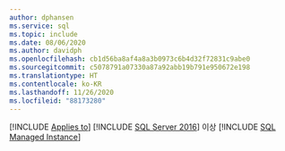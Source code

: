 ```yaml
---
author: dphansen
ms.service: sql
ms.topic: include
ms.date: 08/06/2020
ms.author: davidph
ms.openlocfilehash: cb1d56ba8af4a8a3b0973c6b4d32f72831c9abe0
ms.sourcegitcommit: c5078791a07330a87a92abb19b791e950672e198
ms.translationtype: HT
ms.contentlocale: ko-KR
ms.lasthandoff: 11/26/2020
ms.locfileid: "88173280"
---
```

[!INCLUDE [Applies to](../../includes/applies-md.md)] [!INCLUDE [SQL Server 2016](_ss2016.md)] 이상 [!INCLUDE [SQL Managed Instance](../../includes/applies-to-version/_asdbmi.md)] 